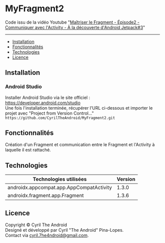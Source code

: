 # MyFragment2

Code issu de la vidéo Youtube "[Maîtriser le Fragment - Épisode2 - Communiquer avec l'Activity - À la découverte d'Android Jetpack#3](https://youtu.be/12YcyCR09Cs)"

---

- [Installation](#Installation)
- [Fonctionnalités](#Fonctionnalités)
- [Technologies](#Technologies)
- [Licence](#Licence)

## Installation
### Android Studio

Installer Android Studio via le site officiel : https://developer.android.com/studio  
Une fois l'installation terminée, récupérer l'URL ci-dessous et importer le projet avec "Project from Version Control..."\
`https://github.com/CyrilTheAndroid/MyFragment2.git`

## Fonctionnalités

Création d'un Fragment et communication entre le Fragment et l'Activity à laquelle il est rattaché.

## Technologies

Technologies utilisées | Version
------------ | -------------
androidx.appcompat.app.AppCompatActivity | 1.3.0
androidx.fragment.app.Fragment | 1.3.6

## Licence

Copyright © Cyril The Android\
Designé et développé par Cyril "The Android" Pina-Lopes.\
Contact via cyril.7he4ndroid@gmail.com.
